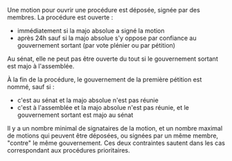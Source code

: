 Une motion pour ouvrir une procédure est déposée, signée par des membres.
La procédure est ouverte :
- immédiatement si la majo absolue a signé la motion
- après 24h sauf si la majo absolue s'y oppose par confiance au gouvernement sortant (par vote plénier ou par pétition)

Au sénat, elle ne peut pas être ouverte du tout si le gouvernement sortant est majo à l'assemblée.

À la fin de la procédure, le gouvernement de la première pétition est nommé, sauf si :
- c'est au sénat et la majo absolue n'est pas réunie
- c'est à l'assemblée et la majo absolue n'est pas réunie, et le gouvernement sortant est majo au sénat

Il y a un nombre minimal de signataires de la motion, et un nombre maximal de motions qui peuvent être déposées, ou signées par un même membre, "contre" le même gouvernement.
Ces deux contraintes sautent dans les cas correspondant aux procédures prioritaires.
